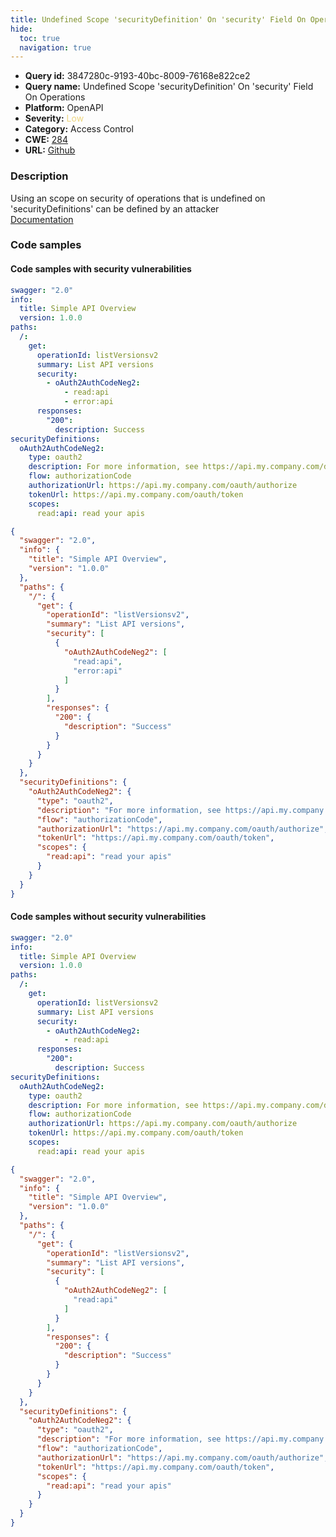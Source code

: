 ```yaml
---
title: Undefined Scope 'securityDefinition' On 'security' Field On Operations
hide:
  toc: true
  navigation: true
---
```


<style>
  .highlight .hll {
    background-color: #ff171742;
  }
  .md-content {
    max-width: 1100px;
    margin: 0 auto;
  }
</style>

-   **Query id:** 3847280c-9193-40bc-8009-76168e822ce2
-   **Query name:** Undefined Scope 'securityDefinition' On 'security' Field On Operations
-   **Platform:** OpenAPI
-   **Severity:** <span style="color:#edd57e">Low</span>
-   **Category:** Access Control
-   **CWE:** <a href="https://cwe.mitre.org/data/definitions/284.html" onclick="newWindowOpenerSafe(event, 'https://cwe.mitre.org/data/definitions/284.html')">284</a>
-   **URL:** [Github](https://github.com/Checkmarx/kics/tree/master/assets/queries/openAPI/2.0/undefined_security_scope_security_operations)

### Description
Using an scope on security of operations that is undefined on 'securityDefinitions' can be defined by an attacker<br>
[Documentation](https://swagger.io/specification/v2/#security-scheme-object)

### Code samples
#### Code samples with security vulnerabilities
```yaml title="Positive test num. 1 - yaml file" hl_lines="11"
swagger: "2.0"
info:
  title: Simple API Overview
  version: 1.0.0
paths:
  /:
    get:
      operationId: listVersionsv2
      summary: List API versions
      security:
        - oAuth2AuthCodeNeg2:
            - read:api
            - error:api
      responses:
        "200":
          description: Success
securityDefinitions:
  oAuth2AuthCodeNeg2:
    type: oauth2
    description: For more information, see https://api.my.company.com/docs/oauth
    flow: authorizationCode
    authorizationUrl: https://api.my.company.com/oauth/authorize
    tokenUrl: https://api.my.company.com/oauth/token
    scopes:
      read:api: read your apis

```
```json title="Positive test num. 2 - json file" hl_lines="14"
{
  "swagger": "2.0",
  "info": {
    "title": "Simple API Overview",
    "version": "1.0.0"
  },
  "paths": {
    "/": {
      "get": {
        "operationId": "listVersionsv2",
        "summary": "List API versions",
        "security": [
          {
            "oAuth2AuthCodeNeg2": [
              "read:api",
              "error:api"
            ]
          }
        ],
        "responses": {
          "200": {
            "description": "Success"
          }
        }
      }
    }
  },
  "securityDefinitions": {
    "oAuth2AuthCodeNeg2": {
      "type": "oauth2",
      "description": "For more information, see https://api.my.company.com/docs/oauth",
      "flow": "authorizationCode",
      "authorizationUrl": "https://api.my.company.com/oauth/authorize",
      "tokenUrl": "https://api.my.company.com/oauth/token",
      "scopes": {
        "read:api": "read your apis"
      }
    }
  }
}

```


#### Code samples without security vulnerabilities
```yaml title="Negative test num. 1 - yaml file"
swagger: "2.0"
info:
  title: Simple API Overview
  version: 1.0.0
paths:
  /:
    get:
      operationId: listVersionsv2
      summary: List API versions
      security:
        - oAuth2AuthCodeNeg2:
            - read:api
      responses:
        "200":
          description: Success
securityDefinitions:
  oAuth2AuthCodeNeg2:
    type: oauth2
    description: For more information, see https://api.my.company.com/docs/oauth
    flow: authorizationCode
    authorizationUrl: https://api.my.company.com/oauth/authorize
    tokenUrl: https://api.my.company.com/oauth/token
    scopes:
      read:api: read your apis

```
```json title="Negative test num. 2 - json file"
{
  "swagger": "2.0",
  "info": {
    "title": "Simple API Overview",
    "version": "1.0.0"
  },
  "paths": {
    "/": {
      "get": {
        "operationId": "listVersionsv2",
        "summary": "List API versions",
        "security": [
          {
            "oAuth2AuthCodeNeg2": [
              "read:api"
            ]
          }
        ],
        "responses": {
          "200": {
            "description": "Success"
          }
        }
      }
    }
  },
  "securityDefinitions": {
    "oAuth2AuthCodeNeg2": {
      "type": "oauth2",
      "description": "For more information, see https://api.my.company.com/docs/oauth",
      "flow": "authorizationCode",
      "authorizationUrl": "https://api.my.company.com/oauth/authorize",
      "tokenUrl": "https://api.my.company.com/oauth/token",
      "scopes": {
        "read:api": "read your apis"
      }
    }
  }
}

```
